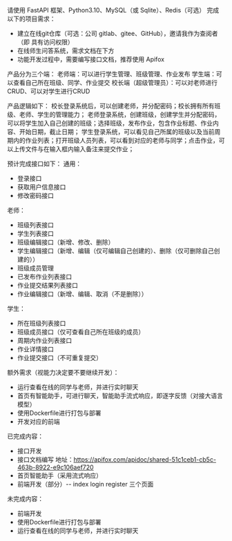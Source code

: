 请使用 FastAPI 框架、Python3.10、MySQL（或 Sqlite）、Redis（可选） 完成以下的项目需求：

* 建立在线git仓库（可选：公司 gitlab、gitee、GitHub），邀请我作为查阅者（即 具有访问权限）
* 在线师生问答系统，需求文档在下方
* 功能开发过程中，需要编写接口文档，推荐使用 Apifox

产品分为三个端：
老师端：可以进行学生管理、班级管理、作业发布
学生端：可以查看自己所在班级、同学、作业提交
校长端（超级管理员）：可以对老师进行CRUD、可以对学生进行CRUD

产品逻辑如下：
校长登录系统后，可以创建老师，并分配密码；校长拥有所有班级、老师、学生的管理能力；
老师登录系统，创建班级，创建学生并分配密码，可以将学生加入自己创建的班级；选择班级，发布作业，包含作业标题、作业内容、开始日期，截止日期；
学生登录系统，可以看见自己所属的班级以及当前周期内的作业列表；打开班级人员列表，可以看到对应的老师与同学；点击作业，可以上传文件与在输入框内输入备注来提交作业；

预计完成接口如下：
通用：

* 登录接口
* 获取用户信息接口
* 修改密码接口

老师：

* 班级列表接口
* 学生列表接口
* 班级编辑接口（新增、修改、删除）
* 学生编辑接口（新增、编辑（仅可编辑自己创建的）、删除（仅可删除自己创建的））
* 班级成员管理
* 已发布作业列表接口
* 作业提交结果列表接口
* 作业编辑接口（新增、编辑、取消（不是删除））

学生：

* 所在班级列表接口
* 班级成员接口（仅可查看自己所在班级的成员）
* 周期内作业列表接口
* 作业详情接口
* 作业提交接口（不可重复提交）

额外需求（视能力决定要不要继续开发）：

* 运行查看在线的同学与老师，并进行实时聊天
* 首页有智能助手，可进行聊天，智能助手流式响应，即逐字反馈（对接大语言模型）
* 使用Dockerfile进行打包与部署
* 开发对应的前端

已完成内容：

* 接口开发
* 接口文档编写
  地址：https://apifox.com/apidoc/shared-51c1ceb1-cb5c-463b-8922-e9c106aef720
* 首页智能助手（采用流式响应）
* 前端开发（部分）-- index login register 三个页面

未完成内容：

* 前端开发
* 使用Dockerfile进行打包与部署
* 运行查看在线的同学与老师，并进行实时聊天